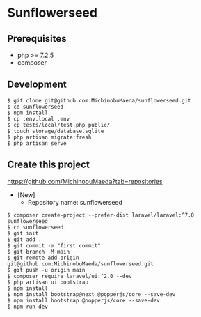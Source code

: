 # Sunflowerseed

## Prerequisites

- php >= 7.2.5
- composer

## Development

```
$ git clone git@github.com:MichinobuMaeda/sunflowerseed.git
$ cd sunflowerseed
$ npm install
$ cp .env.local .env
$ cp tests/local/test.php public/
$ touch storage/database.sqlite
$ php artisan migrate:fresh
$ php artisan serve
``` 

## Create this project

https://github.com/MichinobuMaeda?tab=repositories

- [New]
    - Repository name: sunflowerseed

```
$ composer create-project --prefer-dist laravel/laravel:^7.0 sunflowerseed
$ cd sunflowerseed
$ git init
$ git add .
$ git commit -m "first commit"
$ git branch -M main
$ git remote add origin git@github.com:MichinobuMaeda/sunflowerseed.git
$ git push -u origin main
$ composer require laravel/ui:^2.0 --dev
$ php artisan ui bootstrap
$ npm install
$ npm install bootstrap@next @popperjs/core --save-dev
$ npm install bootstrap @popperjs/core --save-dev
$ npm run dev
```
